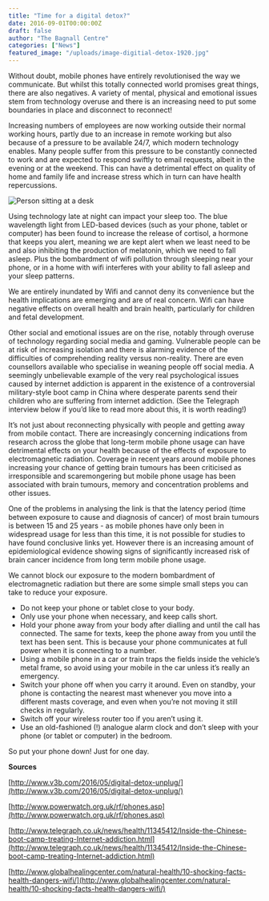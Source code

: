 ```yaml
---
title: "Time for a digital detox?"
date: 2016-09-01T00:00:00Z
draft: false
author: "The Bagnall Centre"
categories: ["News"]
featured_image: "/uploads/image-digitial-detox-1920.jpg"
---
```


Without doubt, mobile phones have entirely revolutionised the way we communicate. But whilst this totally connected world promises great things, there are also negatives. A variety of mental, physical and emotional issues stem from technology overuse and there is an increasing need to put some boundaries in place and disconnect to reconnect!

Increasing numbers of employees are now working outside their normal working hours, partly due to an increase in remote working but also because of a pressure to be available 24/7, which modern technology enables. Many people suffer from this pressure to be constantly connected to work and are expected to respond swiftly to email requests, albeit in the evening or at the weekend. This can have a detrimental effect on quality of home and family life and increase stress which in turn can have health repercussions.

![Person sitting at a desk](/uploads/time-for-a-detox.jpg)

Using technology late at night can impact your sleep too. The blue wavelength light from LED-based devices (such as your phone, tablet or computer) has been found to increase the release of cortisol, a hormone that keeps you alert, meaning we are kept alert when we least need to be and also inhibiting the production of melatonin, which we need to fall asleep. Plus the bombardment of wifi pollution through sleeping near your phone, or in a home with wifi interferes with your ability to fall asleep and your sleep patterns. 

We are entirely inundated by Wifi and cannot deny its convenience but the health implications are emerging and are of real concern. Wifi can have negative effects on overall health and brain health, particularly for children and fetal development.

Other social and emotional issues are on the rise, notably through overuse of technology regarding social media and gaming. Vulnerable people can be at risk of increasing isolation and there is alarming evidence of the difficulties of comprehending reality versus non-reality. There are even counsellors available who specialise in weaning people off social media. A seemingly unbelievable example of the very real psychological issues caused by internet addiction is apparent in the existence of a controversial military-style boot camp in China where desperate parents send their children who are suffering from internet addiction. (See the Telegraph interview below if you’d like to read more about this, it is worth reading!)

It’s not just about reconnecting physically with people and getting away from mobile contact. There are increasingly concerning indications from research across the globe that long-term mobile phone usage can have detrimental effects on your health because of the effects of exposure to electromagnetic radiation. Coverage in recent years around mobile phones increasing your chance of getting brain tumours has been criticised as irresponsible and scaremongering but mobile phone usage has been associated with brain tumours, memory and concentration problems and other issues.

One of the problems in analysing the link is that the latency period (time between exposure to cause and diagnosis of cancer) of most brain tumours is between 15 and 25 years - as mobile phones have only been in widespread usage for less than this time, it is not possible for studies to have found conclusive links yet. However there is an increasing amount of epidemiological evidence showing signs of significantly increased risk of brain cancer incidence from long term mobile phone usage. 

We cannot block our exposure to the modern bombardment of electromagnetic radiation but there are some simple small steps you can take to reduce your exposure.

* Do not keep your phone or tablet close to your body.
* Only use your phone when necessary, and keep calls short.
* Hold your phone away from your body after dialling and until the call has connected. The same for texts, keep the phone away from you until the text has been sent. This is because your phone communicates at full power when it is connecting to a number.
* Using a mobile phone in a car or train traps the fields inside the vehicle’s metal frame, so avoid using your mobile in the car unless it’s really an emergency.
* Switch your phone off when you carry it around. Even on standby, your phone is contacting the nearest mast whenever you move into a different masts coverage, and even when you’re not moving it still checks in regularly.
* Switch off your wireless router too if you aren’t using it.
* Use an old-fashioned (!) analogue alarm clock and don’t sleep with your phone (or tablet or computer) in the bedroom.

So put your phone down! Just for one day.

**Sources**

[http://www.v3b.com/2016/05/digital-detox-unplug/](http://www.v3b.com/2016/05/digital-detox-unplug/)

[http://www.powerwatch.org.uk/rf/phones.asp](http://www.powerwatch.org.uk/rf/phones.asp)

[http://www.telegraph.co.uk/news/health/11345412/Inside-the-Chinese-boot-camp-treating-Internet-addiction.html](http://www.telegraph.co.uk/news/health/11345412/Inside-the-Chinese-boot-camp-treating-Internet-addiction.html)

[http://www.globalhealingcenter.com/natural-health/10-shocking-facts-health-dangers-wifi/](http://www.globalhealingcenter.com/natural-health/10-shocking-facts-health-dangers-wifi/)
